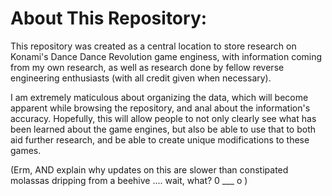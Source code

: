 # About This Repository:
This repository was created as a central location to store research on Konami's Dance Dance Revolution game enginess, with information coming from my own research, as well as research done by fellow reverse engineering enthusiasts (with all credit given when necessary).

I am extremely maticulous about organizing the data, which will become apparent while browsing the repository, and anal about the information's accuracy.  Hopefully, this will allow people to not only clearly see what has been learned about the game engines, but also be able to use that to both aid further
research, and be able to create unique modifications to these games.

(Erm, AND explain why updates on this are slower than constipated molassas dripping from a beehive .... wait, what?  0 ___ o )
